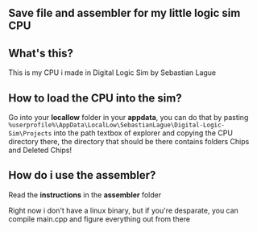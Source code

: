 ## Save file and assembler for my little logic sim CPU

## What's this?
This is my CPU i made in Digital Logic Sim by Sebastian Lague

## How to load the CPU into the sim?
Go into your **locallow** folder in your **appdata**, you can do that by pasting `%userprofile%\AppData\LocalLow\SebastianLague\Digital-Logic-Sim\Projects` into the path textbox of explorer and copying the CPU directory there, the directory that should be there contains folders Chips and Deleted Chips!

## How do i use the assembler?
Read the **instructions** in the **assembler** folder

Right now i don't have a linux binary, but if you're desparate, you can compile main.cpp and figure everything out from there
